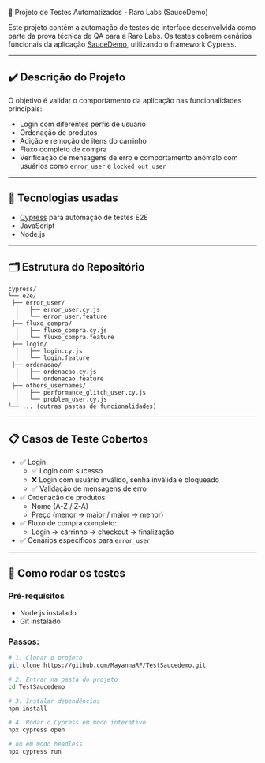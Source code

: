  🧪 Projeto de Testes Automatizados - Raro Labs (SauceDemo)

Este projeto contém a automação de testes de interface desenvolvida como parte da prova técnica de QA para a Raro Labs. Os testes cobrem cenários funcionais da aplicação [SauceDemo](https://www.saucedemo.com/), utilizando o framework Cypress.

---

## ✔️ Descrição do Projeto

O objetivo é validar o comportamento da aplicação nas funcionalidades principais:
- Login com diferentes perfis de usuário
- Ordenação de produtos
- Adição e remoção de itens do carrinho
- Fluxo completo de compra
- Verificação de mensagens de erro e comportamento anômalo com usuários como `error_user` e `locked_out_user`

---

## 🧪 Tecnologias usadas

- [Cypress](https://www.cypress.io/) para automação de testes E2E
- JavaScript
- Node.js

---

## 🗂️ Estrutura do Repositório
```
cypress/
└── e2e/
 ├── error_user/
  │   ├── error_user.cy.js       
  │   └── error_user.feature    
 ├── fluxo_compra/
  │   ├── fluxo_compra.cy.js     
  │   └── fluxo_compra.feature   
 ├── login/
  │   ├── login.cy.js            
  │   └── login.feature          
 ├── ordenacao/
  │   ├── ordenacao.cy.js        
  │   └── ordenacao.feature      
 ├── others_usernames/
  │   ├── performance_glitch_user.cy.js 
  │   └── problem_user.cy.js            
└── ... (outras pastas de funcionalidades)      
```
---

## 📋 Casos de Teste Cobertos

- ✅ Login
  - ✅ Login com sucesso
  - ❌ Login com usuário inválido, senha inválida e bloqueado
  - ✅ Validação de mensagens de erro
- ✅ Ordenação de produtos:
  - Nome (A-Z / Z-A)
  - Preço (menor → maior / maior → menor)
- ✅ Fluxo de compra completo:
  - Login → carrinho → checkout → finalização
- ✅ Cenários específicos para `error_user`

---

## 🔧 Como rodar os testes

### Pré-requisitos
- Node.js instalado
- Git instalado

### Passos:

```bash
# 1. Clonar o projeto
git clone https://github.com/MayannaRF/TestSaucedemo.git

# 2. Entrar na pasta do projeto
cd TestSaucedemo

# 3. Instalar dependências
npm install

# 4. Rodar o Cypress em modo interativo
npx cypress open

# ou em modo headless
npx cypress run
